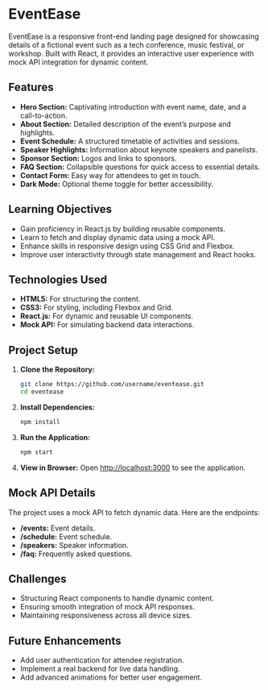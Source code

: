 # EventEase

EventEase is a responsive front-end landing page designed for showcasing details of a fictional event such as a tech conference, music festival, or workshop. Built with React, it provides an interactive user experience with mock API integration for dynamic content.

## Features

- **Hero Section:** Captivating introduction with event name, date, and a call-to-action.
- **About Section:** Detailed description of the event’s purpose and highlights.
- **Event Schedule:** A structured timetable of activities and sessions.
- **Speaker Highlights:** Information about keynote speakers and panelists.
- **Sponsor Section:** Logos and links to sponsors.
- **FAQ Section:** Collapsible questions for quick access to essential details.
- **Contact Form:** Easy way for attendees to get in touch.
- **Dark Mode:** Optional theme toggle for better accessibility.

## Learning Objectives

- Gain proficiency in React.js by building reusable components.
- Learn to fetch and display dynamic data using a mock API.
- Enhance skills in responsive design using CSS Grid and Flexbox.
- Improve user interactivity through state management and React hooks.

## Technologies Used

- **HTML5:** For structuring the content.
- **CSS3:** For styling, including Flexbox and Grid.
- **React.js:** For dynamic and reusable UI components.
- **Mock API:** For simulating backend data interactions.

## Project Setup

1. **Clone the Repository:**

   ```bash
   git clone https://github.com/username/eventease.git
   cd eventease
   ```

2. **Install Dependencies:**

   ```bash
   npm install
   ```

3. **Run the Application:**

   ```bash
   npm start
   ```

4. **View in Browser:**
   Open [http://localhost:3000](http://localhost:3000) to see the application.

## Mock API Details

The project uses a mock API to fetch dynamic data. Here are the endpoints:

- **/events:** Event details.
- **/schedule:** Event schedule.
- **/speakers:** Speaker information.
- **/faq:** Frequently asked questions.

## Challenges

- Structuring React components to handle dynamic content.
- Ensuring smooth integration of mock API responses.
- Maintaining responsiveness across all device sizes.

## Future Enhancements

- Add user authentication for attendee registration.
- Implement a real backend for live data handling.
- Add advanced animations for better user engagement.

